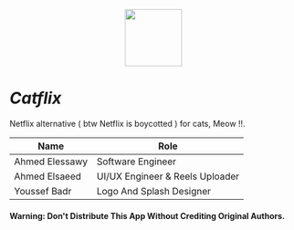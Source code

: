 <p align="center">
  <img src="https://i.imgur.com/23a9Osb.jpeg" width="100" height="100 alt="Logot">
</p>

# _Catflix_
Netflix alternative ( btw Netflix is boycotted ) for cats,  Meow !!.


| Name           | Role                            | 
|----------------|---------------------------------|
| Ahmed Elessawy | Software Engineer               |
| Ahmed Elsaeed  | UI/UX Engineer & Reels Uploader |
| Youssef Badr   | Logo And Splash Designer        |



#### **Warning: Don't Distribute This App Without Crediting Original Authors.**
